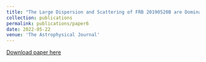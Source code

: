 ```yaml
---
title: "The Large Dispersion and Scattering of FRB 20190520B are Dominated by the Host Galaxy"
collection: publications
permalink: publications/paper6
date: 2022-05-22
venue: 'The Astrophysical Journal'
---
```


[Download paper here](https://iopscience.iop.org/article/10.3847/1538-4357/ac6504)
